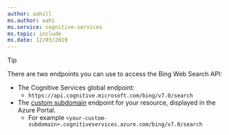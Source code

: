 ```yaml
---
author: aahill
ms.author: aahi
ms.service: cognitive-services
ms.topic: include
ms.date: 12/03/2019
---
```


> [!TIP] 
> There are two endpoints you can use to access the Bing Web Search API:
>
> * The Cognitive Services global endpoint:
>     * `https://api.cognitive.microsoft.com/bing/v7.0/search`
> * The [custom subdomain](https://docs.microsoft.com/azure/cognitive-services/cognitive-services-custom-subdomains) endpoint for your resource, displayed in the Azure Portal. 
>     * For example `<your-custom-subdomain>.cognitiveservices.azure.com/bing/v7.0/search`